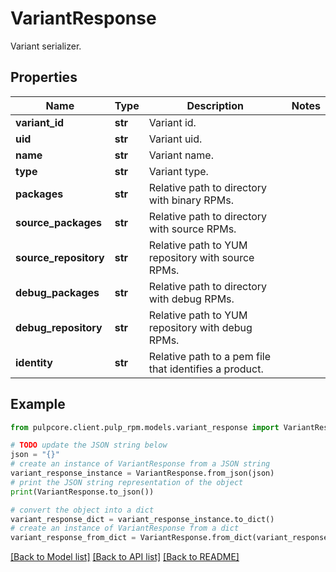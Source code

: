 # VariantResponse

Variant serializer.

## Properties

Name | Type | Description | Notes
------------ | ------------- | ------------- | -------------
**variant_id** | **str** | Variant id. | 
**uid** | **str** | Variant uid. | 
**name** | **str** | Variant name. | 
**type** | **str** | Variant type. | 
**packages** | **str** | Relative path to directory with binary RPMs. | 
**source_packages** | **str** | Relative path to directory with source RPMs. | 
**source_repository** | **str** | Relative path to YUM repository with source RPMs. | 
**debug_packages** | **str** | Relative path to directory with debug RPMs. | 
**debug_repository** | **str** | Relative path to YUM repository with debug RPMs. | 
**identity** | **str** | Relative path to a pem file that identifies a product. | 

## Example

```python
from pulpcore.client.pulp_rpm.models.variant_response import VariantResponse

# TODO update the JSON string below
json = "{}"
# create an instance of VariantResponse from a JSON string
variant_response_instance = VariantResponse.from_json(json)
# print the JSON string representation of the object
print(VariantResponse.to_json())

# convert the object into a dict
variant_response_dict = variant_response_instance.to_dict()
# create an instance of VariantResponse from a dict
variant_response_from_dict = VariantResponse.from_dict(variant_response_dict)
```
[[Back to Model list]](../README.md#documentation-for-models) [[Back to API list]](../README.md#documentation-for-api-endpoints) [[Back to README]](../README.md)


